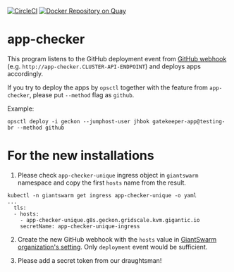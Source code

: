 [![CircleCI](https://circleci.com/gh/giantswarm/app-checker.svg?&style=shield)](https://circleci.com/gh/giantswarm/app-checker) [![Docker Repository on Quay](https://quay.io/repository/giantswarm/app-checker/status "Docker Repository on Quay")](https://quay.io/repository/giantswarm/app-checker)

# app-checker

This program listens to the GitHub deployment event from [GitHub webhook](https://docs.github.com/en/free-pro-team@latest/developers/webhooks-and-events/webhook-events-and-payloads#deployment) (e.g. `http://app-checker.CLUSTER-API-ENDPOINT`) and deploys apps accordingly. 

If you try to deploy the apps by `opsctl` together with the feature from `app-checker`, please put `--method` flag as `github`. 

Example:
``` 
opsctl deploy -i geckon --jumphost-user jhbok gatekeeper-app@testing-br --method github 
```

# For the new installations


1. Please check `app-checker-unique` ingress object in `giantswarm` namespace and copy the first `hosts` name from the result.
```
kubectl -n giantswarm get ingress app-checker-unique -o yaml
...
  tls:
  - hosts:
    - app-checker-unique.g8s.geckon.gridscale.kvm.gigantic.io
    secretName: app-checker-unique-ingress
```

2. Create the new GitHub webhook with the `hosts` value in [GiantSwarm organization's setting](https://github.com/organizations/giantswarm/settings/hooks). Only `deployment` event would be sufficient. 

3. Please add a secret token from our draughtsman! 
